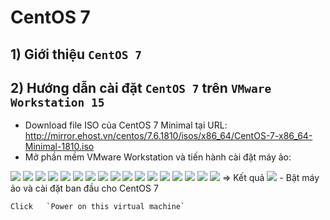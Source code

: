 # **CentOS 7**
## 1) Giới thiệu `CentOS 7`
## 2) Hướng dẫn cài đặt `CentOS 7` trên `VMware Workstation 15`
- Download file ISO của CentOS 7 Minimal tại URL: http://mirror.ehost.vn/centos/7.6.1810/isos/x86_64/CentOS-7-x86_64-Minimal-1810.iso
- Mở phần mềm VMware Workstation và tiến hành cài đặt máy ảo:
<img src=../images/centos7/Screenshot_0.png>
<img src=../images/centos7/Screenshot_1.png>
<img src=../images/centos7/Screenshot_2.png>
<img src=../images/centos7/Screenshot_3.png>
<img src=../images/centos7/Screenshot_4.png>
<img src=../images/centos7/Screenshot_5.png>
<img src=../images/centos7/Screenshot_6.png>
<img src=../images/centos7/Screenshot_7.png>
<img src=../images/centos7/Screenshot_8.png>
<img src=../images/centos7/Screenshot_9.png>
<img src=../images/centos7/Screenshot_10.png>
<img src=../images/centos7/Screenshot_11.png>
<img src=../images/centos7/Screenshot_12.png>
<img src=../images/centos7/Screenshot_13.png>
<img src=../images/centos7/Screenshot_14.png>
<img src=../images/centos7/Screenshot_15.png>
<img src=../images/centos7/Screenshot_16.png>
=> Kết quả
<img src=../images/centos7/Screenshot_17.png>
- Bật máy ảo và cài đặt ban đầu cho CentOS 7

    Click   `Power on this virtual machine`

